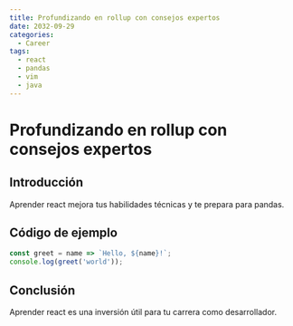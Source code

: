 ```yaml
---
title: Profundizando en rollup con consejos expertos
date: 2032-09-29
categories:
  - Career
tags:
  - react
  - pandas
  - vim
  - java
---
```


# Profundizando en rollup con consejos expertos

## Introducción

Aprender react mejora tus habilidades técnicas y te prepara para pandas.

## Código de ejemplo

```javascript
const greet = name => `Hello, ${name}!`;
console.log(greet('world'));
```

## Conclusión

Aprender react es una inversión útil para tu carrera como desarrollador.
